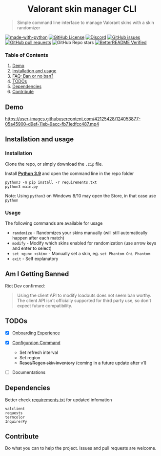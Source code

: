 <h1 align="center">Valorant skin manager CLI</h1>

> Simple command line interface to manage Valorant skins with a skin randomizer

[![made-with-python](https://img.shields.io/badge/Made%20with-Python-1f425f.svg)](https://www.python.org/)
[![GitHub License](https://img.shields.io/github/license/colinhartigan/valorant-skin-cli)](https://github.com/colinhartigan/valorant-skin-cli/blob/master/LICENSE)
[![Discord](https://img.shields.io/badge/discord-join-7389D8?style=flat&logo=discord)](https://discord.gg/uGuswsZwAT)
[![GitHub issues](https://img.shields.io/github/issues/colinhartigan/valorant-skin-cli)](https://github.com/colinhartigan/valorant-skin-cli/issues)
[![GitHub pull requests](https://img.shields.io/github/issues-pr/colinhartigan/valorant-skin-cli)](https://github.com/colinhartigan/valorant-skin-cli/pulls)
![GitHub Repo stars](https://img.shields.io/github/stars/colinhartigan/valorant-skin-cli?style=social)
[![BetterREADME Verified](https://img.shields.io/badge/BetterREADME-Verified-grey?logo=github&labelColor=white&logoColor=grey)](https://github.com/better-readme)


### Table of Contents
1. [Demo](#demo)
2. [Installation and usage](#installation-and-usage)
3. [FAQ: Ban or no ban?](#am-i-getting-banned)
4. [TODOs](#todos)
5. [Dependencies](#dependencies)
6. [Contribute](#contribute)


## Demo
https://user-images.githubusercontent.com/42125428/124053877-05a45900-d9ef-11eb-9acc-fb71edfcc487.mp4


## Installation and usage
### Installation
Clone the repo, or simply download the `.zip` file.

Install [__Python 3.9__](https://www.python.org/downloads/release/python-377/) and open the command line in the repo folder

```shell
python3 -m pip install -r requirements.txt
python3 main.py
```

Note: Using `python3` on Windows 8/10 may open the Store, in that case use `python`

### Usage
The following commands are available for usage

- `randomize` - Randomizes your skins manually (will still automatically happen after each match)
- `modify` - Modify which skins enabled for randomization (use arrow keys and enter to select)
- `set <gun> <skin>` - Manually set a skin, eg. `set Phantom Oni Phantom`
- `exit` - Self explanatory


## Am I Getting Banned
Riot Dev confirmed:
> Using the client API to modify loadouts does not seem ban worthy. The client API isn't officially supported for third party use, so don't expect future compatibility.


## TODOs
- [x] [Onboarding Experience](https://github.com/colinhartigan/valorant-skin-cli/commit/79739958c8bc632a2e8ec91f533c4fe2fba607dd#diff-bd516d79afd4ace3e4372b8ccab756b47b74da5ac479f373258ddcb3c4159ff2)
- [x] [Configuraion Command](https://github.com/colinhartigan/valorant-skin-cli/commit/973dee78becbfbda1c6f3cfd9f7e929f823ae8ec#diff-77765503b3f273fa49a93e1c5bfa59786213a26f2143d7a6ad75fbd2c38d5cd2)
  - Set refresh interval 
  - Set region
  - ~~Reset/Regen skin inventory~~ (coming in a future update after v1)
- [ ] Documentations


## Dependencies
Better check [requirements.txt](https://github.com/colinhartigan/valorant-skin-cli/blob/master/requirements.txt) for updated infomation

```
valclient
requests
termcolor
InquirerPy
```

## Contribute
Do what you can to help the project. Issues and pull requests are welcome.

